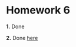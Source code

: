 # Homework 6

**1.** Done

**2.** Done [here](https://github.com/0xJuancito/ZeroKnowledgeBootcamp/blob/main/starknet/exercises/contracts/basic/basic.cairo)
